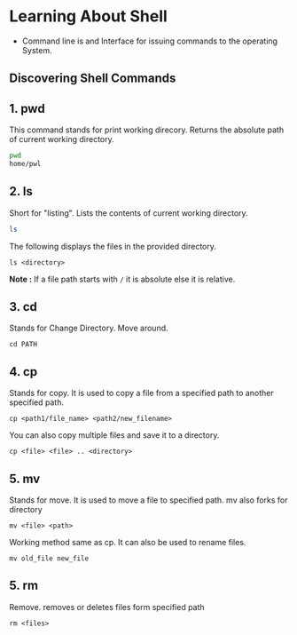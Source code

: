 # Learning About Shell

* Command line is and Interface for issuing commands to the operating System.

## Discovering Shell Commands

## 1. pwd

This command stands for print working direcory. Returns the absolute path of current working directory.

```bash
pwd
home/pwl
```

## 2. ls

Short for "listing". Lists the contents of current working directory.

```bash
ls
```

The following displays the files in the provided directory.

    ls <directory>
**Note :** If a file path starts with `/` it is absolute else it is relative.

## 3. cd

Stands for Change Directory. Move around.

    cd PATH

## 4. cp

Stands for copy. It is used to copy a file from a specified path to another specified path.

    cp <path1/file_name> <path2/new_filename>

You can also copy multiple files and save it to a directory.

    cp <file> <file> .. <directory>

## 5. mv

Stands for move. It is used to move a file to specified path. mv also forks for directory

    mv <file> <path>

Working method same as cp.
It can also be used to rename files.

    mv old_file new_file

## 5. rm

Remove. removes or deletes files form specified path

    rm <files>    

